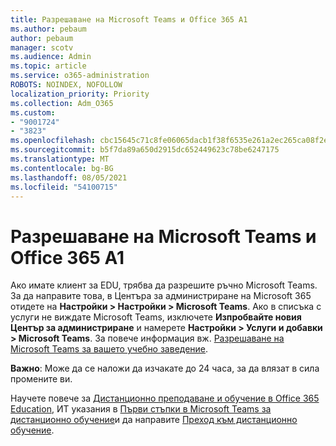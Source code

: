 ```yaml
---
title: Разрешаване на Microsoft Teams и Office 365 A1
ms.author: pebaum
author: pebaum
manager: scotv
ms.audience: Admin
ms.topic: article
ms.service: o365-administration
ROBOTS: NOINDEX, NOFOLLOW
localization_priority: Priority
ms.collection: Adm_O365
ms.custom:
- "9001724"
- "3823"
ms.openlocfilehash: cbc15645c71c8fe06065dacb1f38f6535e261a2ec265ca08f2e9aef1e9170fa7
ms.sourcegitcommit: b5f7da89a650d2915dc652449623c78be6247175
ms.translationtype: MT
ms.contentlocale: bg-BG
ms.lasthandoff: 08/05/2021
ms.locfileid: "54100715"
---
```

# <a name="enabling-teams-and-office-365-a1"></a>Разрешаване на Microsoft Teams и Office 365 A1

Ако имате клиент за EDU, трябва да разрешите ръчно Microsoft Teams. За да направите това, в Центъра за администриране на Microsoft 365 отидете на **Настройки > Настройки > Microsoft Teams**. Ако в списъка с услуги не виждате Microsoft Teams, изключете **Изпробвайте новия Център за администриране** и намерете **Настройки > Услуги и добавки > Microsoft Teams**. За повече информация вж. [Разрешаване на Microsoft Teams за вашето учебно заведение](https://docs.microsoft.com/microsoft-365/education/intune-edu-trial/enable-microsoft-teams#enable-microsoft-teams-for-your-school-1).

**Важно**: Може да се наложи да изчакате до 24 часа, за да влязат в сила промените ви. 

Научете повече за [Дистанционно преподаване и обучение в Office 365 Education](https://support.office.com/article/remote-teaching-and-learning-in-office-365-education-f651ccae-7b65-478b-8366-51bb884025c4), ИТ указания в [Първи стъпки в Microsoft Teams за дистанционно обучение](https://docs.microsoft.com/MicrosoftTeams/remote-learning-edu)и да направите [Преход към дистанционно обучение](https://www.microsoft.com/education/remote-learning).